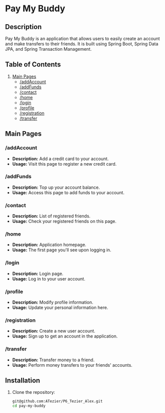 # Pay My Buddy

## Description

Pay My Buddy is an application that allows users to easily create an account and make transfers to their friends. It is built using Spring Boot, Spring Data JPA, and Spring Transaction Management.

## Table of Contents

1. [Main Pages](#main-pages)
   - [/addAccount](#addaccount)
   - [/addFunds](#addfunds)
   - [/contact](#contact)
   - [/home](#home)
   - [/login](#login)
   - [/profile](#profile)
   - [/registration](#registration)
   - [/transfer](#transfer)

## Main Pages

### /addAccount

- **Description:** Add a credit card to your account.
- **Usage:** Visit this page to register a new credit card.

### /addFunds

- **Description:** Top up your account balance.
- **Usage:** Access this page to add funds to your account.

### /contact

- **Description:** List of registered friends.
- **Usage:** Check your registered friends on this page.

### /home

- **Description:** Application homepage.
- **Usage:** The first page you'll see upon logging in.

### /login

- **Description:** Login page.
- **Usage:** Log in to your user account.

### /profile

- **Description:** Modify profile information.
- **Usage:** Update your personal information here.

### /registration

- **Description:** Create a new user account.
- **Usage:** Sign up to get an account in the application.

### /transfer

- **Description:** Transfer money to a friend.
- **Usage:** Perform money transfers to your friends' accounts.

## Installation

1. Clone the repository:
   ```bash
   git@github.com:ATezier/P6_Tezier_Alex.git
   cd pay-my-buddy